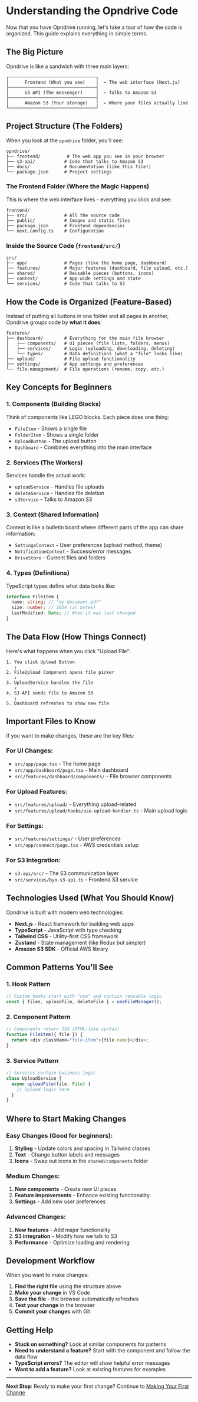 # Understanding the Opndrive Code

Now that you have Opndrive running, let's take a tour of how the code is
organized. This guide explains everything in simple terms.

## The Big Picture

Opndrive is like a sandwich with three main layers:

```
┌─────────────────────────────────┐
│      Frontend (What you see)    │  ← The web interface (Next.js)
├─────────────────────────────────┤
│      S3 API (The messenger)     │  ← Talks to Amazon S3
├─────────────────────────────────┤
│      Amazon S3 (Your storage)   │  ← Where your files actually live
└─────────────────────────────────┘
```

## Project Structure (The Folders)

When you look at the `opndrive` folder, you'll see:

```
opndrive/
├── frontend/          # The web app you see in your browser
├── s3-api/           # Code that talks to Amazon S3
├── docs/             # Documentation (like this file!)
└── package.json      # Project settings
```

### The Frontend Folder (Where the Magic Happens)

This is where the web interface lives - everything you click and see:

```
frontend/
├── src/              # All the source code
├── public/           # Images and static files
├── package.json      # Frontend dependencies
└── next.config.ts    # Configuration
```

### Inside the Source Code (`frontend/src/`)

```
src/
├── app/              # Pages (like the home page, dashboard)
├── features/         # Major features (dashboard, file upload, etc.)
├── shared/           # Reusable pieces (buttons, icons)
├── context/          # App-wide settings and state
└── services/         # Code that talks to S3
```

## How the Code is Organized (Feature-Based)

Instead of putting all buttons in one folder and all pages in another, Opndrive
groups code by **what it does**:

```
features/
├── dashboard/        # Everything for the main file browser
│   ├── components/   # UI pieces (file lists, folders, menus)
│   ├── services/     # Logic (uploading, downloading, deleting)
│   └── types/        # Data definitions (what a "file" looks like)
├── upload/           # File upload functionality
├── settings/         # App settings and preferences
└── file-management/  # File operations (rename, copy, etc.)
```

## Key Concepts for Beginners

### 1. Components (Building Blocks)

Think of components like LEGO blocks. Each piece does one thing:

- `FileItem` - Shows a single file
- `FolderItem` - Shows a single folder
- `UploadButton` - The upload button
- `Dashboard` - Combines everything into the main interface

### 2. Services (The Workers)

Services handle the actual work:

- `uploadService` - Handles file uploads
- `deleteService` - Handles file deletion
- `s3Service` - Talks to Amazon S3

### 3. Context (Shared Information)

Context is like a bulletin board where different parts of the app can share
information:

- `SettingsContext` - User preferences (upload method, theme)
- `NotificationContext` - Success/error messages
- `DriveStore` - Current files and folders

### 4. Types (Definitions)

TypeScript types define what data looks like:

```typescript
interface FileItem {
  name: string; // "my-document.pdf"
  size: number; // 1024 (in bytes)
  lastModified: Date; // When it was last changed
}
```

## The Data Flow (How Things Connect)

Here's what happens when you click "Upload File":

```
1. You click Upload Button
   ↓
2. FileUpload Component opens file picker
   ↓
3. UploadService handles the file
   ↓
4. S3 API sends file to Amazon S3
   ↓
5. Dashboard refreshes to show new file
```

## Important Files to Know

If you want to make changes, these are the key files:

### For UI Changes:

- `src/app/page.tsx` - The home page
- `src/app/dashboard/page.tsx` - Main dashboard
- `src/features/dashboard/components/` - File browser components

### For Upload Features:

- `src/features/upload/` - Everything upload-related
- `src/features/upload/hooks/use-upload-handler.ts` - Main upload logic

### For Settings:

- `src/features/settings/` - User preferences
- `src/app/connect/page.tsx` - AWS credentials setup

### For S3 Integration:

- `s3-api/src/` - The S3 communication layer
- `src/services/byo-s3-api.ts` - Frontend S3 service

## Technologies Used (What You Should Know)

Opndrive is built with modern web technologies:

- **Next.js** - React framework for building web apps
- **TypeScript** - JavaScript with type checking
- **Tailwind CSS** - Utility-first CSS framework
- **Zustand** - State management (like Redux but simpler)
- **Amazon S3 SDK** - Official AWS library

## Common Patterns You'll See

### 1. Hook Pattern

```typescript
// Custom hooks start with "use" and contain reusable logic
const { files, uploadFile, deleteFile } = useFileManager();
```

### 2. Component Pattern

```typescript
// Components return JSX (HTML-like syntax)
function FileItem({ file }) {
  return <div className="file-item">{file.name}</div>;
}
```

### 3. Service Pattern

```typescript
// Services contain business logic
class UploadService {
  async uploadFile(file: File) {
    // Upload logic here
  }
}
```

## Where to Start Making Changes

### Easy Changes (Good for beginners):

1. **Styling** - Update colors and spacing in Tailwind classes
2. **Text** - Change button labels and messages
3. **Icons** - Swap out icons in the `shared/components` folder

### Medium Changes:

1. **New components** - Create new UI pieces
2. **Feature improvements** - Enhance existing functionality
3. **Settings** - Add new user preferences

### Advanced Changes:

1. **New features** - Add major functionality
2. **S3 integration** - Modify how we talk to S3
3. **Performance** - Optimize loading and rendering

## Development Workflow

When you want to make changes:

1. **Find the right file** using the structure above
2. **Make your change** in VS Code
3. **Save the file** - the browser automatically refreshes
4. **Test your change** in the browser
5. **Commit your changes** with Git

## Getting Help

- **Stuck on something?** Look at similar components for patterns
- **Need to understand a feature?** Start with the component and follow the data
  flow
- **TypeScript errors?** The editor will show helpful error messages
- **Want to add a feature?** Look at existing features for examples

---

**Next Step**: Ready to make your first change? Continue to
[Making Your First Change](./making-your-first-change.md)
